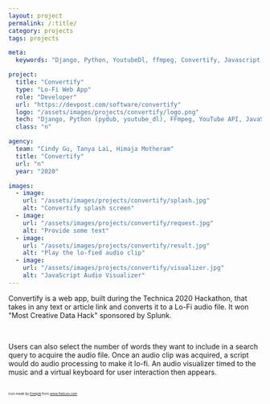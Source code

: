 ```yaml
---
layout: project
permalink: /:title/
category: projects
tags: projects

meta:
  keywords: "Django, Python, YoutubeDl, ffmpeg, Convertify, Javascript, HTML"

project:
  title: "Convertify"
  type: "Lo-Fi Web App"
  role: "Developer"
  url: "https://devpost.com/software/convertify"
  logo: "/assets/images/projects/convertify/logo.png"
  tech: "Django, Python (pydub, youtube_dl), FFmpeg, YouTube API, JavaScript (particle.js, CircularAudioWave.js), HTML, CSS, Bootstrap"
  class: "n"

agency:
  team: "Cindy Gu, Tanya Lai, Himaja Motheram"
  title: "Convertify"
  url: "n"
  year: "2020"

images:
  - image:
    url: "/assets/images/projects/convertify/splash.jpg"
    alt: "Convertify splash screen"
  - image:
    url: "/assets/images/projects/convertify/request.jpg"
    alt: "Provide some text"
  - image:
    url: "/assets/images/projects/convertify/result.jpg"
    alt: "Play the lo-fied audio clip"
  - image:
    url: "/assets/images/projects/convertify/visualizer.jpg"
    alt: "JavaScript Audio Visualizer"
---
```

<p>Convertify is a web app, built during the Technica 2020 Hackathon, that takes in any text or article link and converts it to a Lo-Fi audio file. It won "Most Creative Data Hack" sponsored by Splunk.</p>
<br>
<p>Users can also select the number of words they want to include in a search query to acquire the audio file. Once an audio clip was acquired, a script would do audio processing to make it lo-fi. An audio visualizer timed to the music and a virtual keyboard for user interaction then appears.</p>
<br>
<div style="font-size: 0.4rem">Icon made by <a href="https://www.flaticon.com/authors/freepik" title="Freepik">Freepik</a> from <a href="https://www.flaticon.com/" title="Flaticon">www.flaticon.com</a></div>

